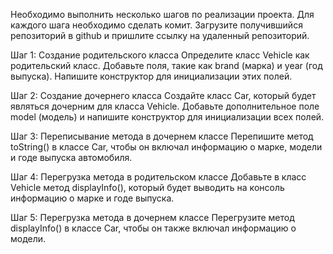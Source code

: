 Необходимо выполнить несколько шагов по реализации проекта. Для каждого шага необходимо сделать комит. Загрузите получившийся репозиторий в github и пришлите ссылку на удаленный репозиторий.

Шаг 1: Создание родительского класса
Определите класс Vehicle как родительский класс. Добавьте поля, такие как brand (марка) и year (год выпуска). Напишите конструктор для инициализации этих полей.

Шаг 2: Создание дочернего класса
Создайте класс Car, который будет являться дочерним для класса Vehicle. Добавьте дополнительное поле model (модель) и напишите конструктор для инициализации всех полей.

Шаг 3: Переписывание метода в дочернем классе
Перепишите метод toString() в классе Car, чтобы он включал информацию о марке, модели и годе выпуска автомобиля.

Шаг 4: Перегрузка метода в родительском классе
Добавьте в класс Vehicle метод displayInfo(), который будет выводить на консоль информацию о марке и годе выпуска.

Шаг 5: Перегрузка метода в дочернем классе
Перегрузите метод displayInfo() в классе Car, чтобы он также включал информацию о модели.
